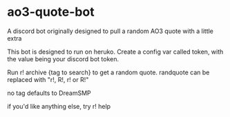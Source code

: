# ao3-quote-bot
A discord bot originally designed to pull a random AO3 quote with a little extra

This bot is designed to run on heruko. Create a config var called token, with the value being your discord bot token.

Run r! archive {tag to search} to get a random quote.
randquote can be replaced with "r!, R!, r! or R!"

no tag defaults to DreamSMP

if you'd like anything else, try r! help
